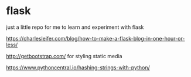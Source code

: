 # flask
just a little repo for me to learn and experiment with flask

https://charlesleifer.com/blog/how-to-make-a-flask-blog-in-one-hour-or-less/

http://getbootstrap.com/ for styling static media

https://www.pythoncentral.io/hashing-strings-with-python/
